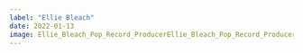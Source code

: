 ```yaml
---
label: "Ellie Bleach"
date: 2022-01-13
image: Ellie_Bleach_Pop_Record_ProducerEllie_Bleach_Pop_Record_Producer.jpeg
---
```

